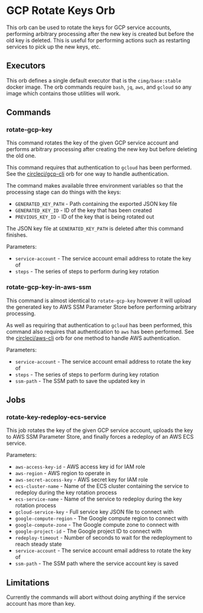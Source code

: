 # GCP Rotate Keys Orb

This orb can be used to rotate the keys for GCP service accounts, performing
arbitrary processing after the new key is created but before the old key is
deleted. This is useful for performing actions such as restarting services to
pick up the new keys, etc.

## Executors

This orb defines a single default executor that is the `cimg/base:stable`
docker image. The orb commands require `bash`, `jq`, `aws`, and `gcloud` so any
image which contains those utilities will work.

## Commands

### rotate-gcp-key

This command rotates the key of the given GCP service account and performs
arbitrary processing after creating the new key but before deleting the old
one.

This command requires that authentication to `gcloud` has been performed. See
the [circleci/gcp-cli](https://circleci.com/developer/orbs/orb/circleci/gcp-cli)
orb for one way to handle authentication.

The command makes available three environment variables so that the processing
stage can do things with the keys:
* `GENERATED_KEY_PATH` - Path containing the exported JSON key file
* `GENERATED_KEY_ID` - ID of the key that has been created
* `PREVIOUS_KEY_ID` - ID of the key that is being rotated out

The JSON key file at `GENERATED_KEY_PATH` is deleted after this command finishes.

Parameters:
* `service-account` - The service account email address to rotate the key of
* `steps` - The series of steps to perform during key rotation

### rotate-gcp-key-in-aws-ssm

This command is almost identical to `rotate-gcp-key` however it will upload the
generated key to AWS SSM Parameter Store before performing arbitrary
processing.

As well as requiring that authentication to `gcloud` has been performed, this
command also requires that authentication to `aws` has been performed. See the
[circleci/aws-cli](https://circleci.com/developer/orbs/orb/circleci/aws-cli)
orb for one method to handle AWS authentication.

Parameters:
* `service-account` - The service account email address to rotate the key of
* `steps` - The series of steps to perform during key rotation
* `ssm-path` - The SSM path to save the updated key in

## Jobs

### rotate-key-redeploy-ecs-service

This job rotates the key of the given GCP service account, uploads the key to
AWS SSM Parameter Store, and finally forces a redeploy of an AWS ECS service.

Parameters:
* `aws-access-key-id` - AWS access key id for IAM role
* `aws-region` - AWS region to operate in
* `aws-secret-access-key` - AWS secret key for IAM role
* `ecs-cluster-name` - Name of the ECS cluster containing the service to
  redeploy during the key rotation process
* `ecs-service-name` - Name of the service to redeploy during the key rotation
  process
* `gcloud-service-key` - Full service key JSON file to connect with
* `google-compute-region` - The Google compute region to connect with
* `google-compute-zone` - The Google compute zone to connect with
* `google-project-id` - The Google project ID to connect with
* `redeploy-timeout` - Number of seconds to wait for the redeployment to reach
  steady state
* `service-account` - The service account email address to rotate the key of
* `ssm-path` - The SSM path where the service account key is saved

## Limitations

Currently the commands will abort without doing anything if the service account
has more than key.
